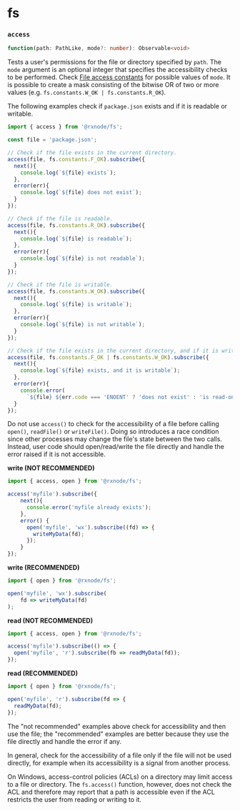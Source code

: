 # fs

### `access`

```typescript
function(path: PathLike, mode?: number): Observable<void>
```

Tests a user's permissions for the file or directory specified by `path`. The `mode` argument is an optional integer that specifies the accessibility checks to be performed. Check [File access constants](https://nodejs.org/docs/latest-v12.x/api/fs.html#fs_file_access_constants) for possible values of `mode`. It is possible to create a mask consisting of the bitwise OR of two or more values \(e.g. `fs.constants.W_OK | fs.constants.R_OK`\).

The following examples check if `package.json` exists and if it is readable or writable.

```typescript
import { access } from '@rxnode/fs';

const file = 'package.json';

// Check if the file exists in the current directory.
access(file, fs.constants.F_OK).subscribe({
  next(){
    console.log(`${file} exists`);
  },
  error(err){
    console.log(`${file} does not exist`);
  }
});

// Check if the file is readable.
access(file, fs.constants.R_OK).subscribe({
  next(){
    console.log(`${file} is readable`);
  },
  error(err){
    console.log(`${file} is not readable`);
  }
});

// Check if the file is writable.
access(file, fs.constants.W_OK).subscribe({
  next(){
    console.log(`${file} is writable`);
  },
  error(err){
    console.log(`${file} is not writable`);
  }
});

// Check if the file exists in the current directory, and if it is writable.
access(file, fs.constants.F_OK | fs.constants.W_OK).subscribe({
  next(){
    console.log(`${file} exists, and it is writable`);
  },
  error(err){
    console.error(
      `${file} ${err.code === 'ENOENT' ? 'does not exist' : 'is read-only'}`);
  }
});
```

Do not use `access()` to check for the accessibility of a file before calling `open()`, `readFile()` or `writeFile()`. Doing so introduces a race condition since other processes may change the file's state between the two calls. Instead, user code should open/read/write the file directly and handle the error raised if it is not accessible.

**write \(NOT RECOMMENDED\)**

```typescript
import { access, open } from '@rxnode/fs';

access('myfile').subscribe({
    next(){
      console.error('myfile already exists');
    },
    error() {
      open('myfile', 'wx').subscribe((fd) => {
        writeMyData(fd);
      });
    }
});
```

**write \(RECOMMENDED\)**

```typescript
import { open } from '@rxnode/fs';

open('myfile', 'wx').subscribe(
    fd => writeMyData(fd)
);
```

**read \(NOT RECOMMENDED\)**

```typescript
import { access, open } from '@rxnode/fs';

access('myfile').subscribe(() => {
  open('myfile', 'r').subscribe(fb => readMyData(fd));
});
```

**read \(RECOMMENDED\)**

```typescript
import { open } from '@rxnode/fs';

open('myfile', 'r').subscribe(fd => {
  readMyData(fd);
});
```

The "not recommended" examples above check for accessibility and then use the file; the "recommended" examples are better because they use the file directly and handle the error if any.

In general, check for the accessibility of a file only if the file will not be used directly, for example when its accessibility is a signal from another process.

On Windows, access-control policies \(ACLs\) on a directory may limit access to a file or directory. The `fs.access()` function, however, does not check the ACL and therefore may report that a path is accessible even if the ACL restricts the user from reading or writing to it.

